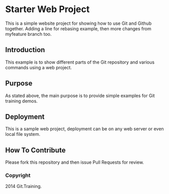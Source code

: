 # Starter Web Project

This is a simple website project for showing how to use Git and Github together. 
Adding a line for rebasing example, then more changes from myfeature branch too.

## Introduction

This example is to show different parts of the Git repository and various commands 
using a web project. 

## Purpose

As stated above, the main purpose is to provide simple examples for Git training demos.

## Deployment

This is a sample web project, deployment can be on any web server or even local file system.

## How To Contribute

Please fork this repository and then issue Pull Requests for review.

### Copyright

2014 Git.Training.